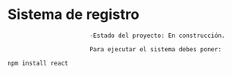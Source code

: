 <h1> Sistema de registro </h1

                           -Estado del proyecto: En construcción.

                           Para ejecutar el sistema debes poner:

```npm install react```
